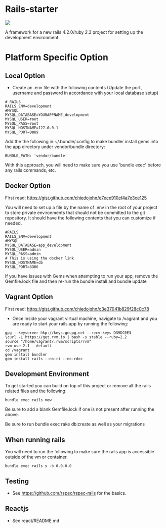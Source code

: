 Rails-starter
=========
<img src="https://travis-ci.org/chiedojohn/rails-starter.svg?branch=master" />

A framework for a new rails 4.2.0/ruby 2.2 project for setting up the development environment.

Platform Specific Option
====================
Local Option
--------------------
- Create an .env file with the following contents (Update the port, username and password in accordance with your local database setup)

```
# RAILS
RAILS_ENV=development
#MYSQL
MYSQL_DATABASE=YOURAPPNAME_development
MYSQL_USER=root
MYSQL_PASS=root
MYSQL_HOSTNAME=127.0.0.1
MYSQL_PORT=8889
```

Add the the following in ~/.bundle/.config to make bundler install gems into the app directory under vendor/bundle directory:

```
BUNDLE_PATH: 'vendor/bundle'
```

With this approach, you will need to make sure you use 'bundle exec' before any rails commands, etc.

Docker Option
--------------
First read: https://gist.github.com/chiedojohn/e7ece910ef4a7e3ce125

You will need to set up a file by the name of .env in the root of your project to store private environments that should not be committed to the git repository. It should have the following contents that you can customize if needed.

```
#RAILS
RAILS_ENV=development
#MYSQL
MYSQL_DATABASE=app_development
MYSQL_USER=admin
MYSQL_PASS=admin
# This is using the docker link
MYSQL_HOSTNAME=db
MYSQL_PORT=3306
```

If you have issues with Gems when attempting to run your app, remove the Gemfile.lock file and then re-run the bundle install and bundle update

Vagrant Option
----------------
First read: https://gist.github.com/chiedojohn/c3e37041b829f28c0c78

- Once inside your vagrant virtual machine, navigate to /vagrant and you are ready to start your rails app by running the following:

```
gpg --keyserver hkp://keys.gnupg.net --recv-keys D39DC0E3
\curl -L https://get.rvm.io | bash -s stable --ruby=2.2
source "/home/vagrant/.rvm/scripts/rvm"
rvm use 2.1 --default
cd /vagrant
gem install bundler
gem install rails --no-ri --no-rdoc
```

Development Environment
----------
To get started you can build on top of this project or remove all the rails related files and the following:

```
bundle exec rails new .
```

Be sure to add a blank Gemfile.lock if one is not present after running the above.

Be sure to run bundle exec rake db:create as well as your migrations

When running rails
-----------
You will need to run the following to make sure the rails app is accessible outside of the vm or container.

```bundle exec rails s -b 0.0.0.0```

Testing
-----------
- See https://github.com/rspec/rspec-rails for the basics.

Reactjs
-----------
- See react/README.md
